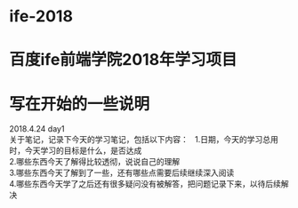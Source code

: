 # ife-2018
# 百度ife前端学院2018年学习项目

# 写在开始的一些说明  

2018.4.24 day1  
关于笔记，记录下今天的学习笔记，包括以下内容：  
1.日期，今天的学习总用时，今天学习的目标是什么，是否达成  
2.哪些东西今天了解得比较透彻，说说自己的理解  
3.哪些东西今天了解到了一些，还有哪些点需要后续继续深入阅读  
4.哪些东西今天学了之后还有很多疑问没有被解答，把问题记录下来，以待后续解决  
